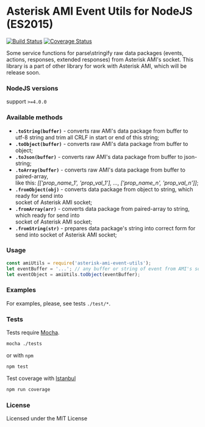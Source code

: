 # Asterisk AMI Event Utils for NodeJS (ES2015) 

[![Build Status](https://travis-ci.org/BelirafoN/asterisk-ami-event-utils.svg?branch=master)](https://travis-ci.org/BelirafoN/asterisk-ami-event-utils)
[![Coverage Status](https://coveralls.io/repos/BelirafoN/asterisk-ami-event-utils/badge.svg)](https://coveralls.io/r/BelirafoN/asterisk-ami-event-utils)

Some service functions for parse\stringify raw data packages (events, actions, responses, extended responses) 
from Asterisk AMI's socket. This library is a part of other library for work with Asterisk AMI, which will be release soon. 

### NodeJS versions 

support `>=4.0.0`

### Available methods 

* **`.toString(buffer)`** - converts raw AMI's data package from buffer to utf-8 string
and trim all CRLF in start or end of this string;
* **`.toObject(buffer)`** - converts raw AMI's data package from buffer to object;
* **`.toJson(buffer)`** - converts raw AMI's data package from buffer to json-string;
* **`.toArray(buffer)`** - converts raw AMI's data package from buffer to paired-array,  
like this: *[['prop_name_1', 'prop_val_1'], ..., ['prop_name_n', 'prop_val_n']]*;
* **`.fromObject(obj)`** - converts data package from object to string, which ready for send into  
socket of Asterisk AMI socket; 
* **`.fromArray(arr)`** - converts data package from paired-array to string, which ready for send into  
socket of Asterisk AMI socket; 
* **`.fromString(str)`** - prepares data package's string into correct form for send into 
socket of Asterisk AMI socket; 

### Usage 

```javascript
const amiUtils = require('asterisk-ami-event-utils');
let eventBuffer = '...'; // any buffer or string of event from AMI's socket or from other place
let eventObject = amiUtils.toObject(eventBuffer);
```

### Examples 

For examples, please, see tests `./test/*`.

### Tests 

Tests require [Mocha](https://mochajs.org/). 

```bash 
mocha ./tests
``` 

or with `npm` 

```bash
npm test 
```

Test coverage with [Istanbul](https://gotwarlost.github.io/istanbul/) 

```bash
npm run coverage
```

### License 

Licensed under the MIT License
